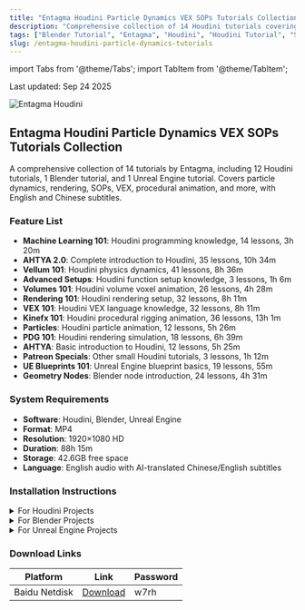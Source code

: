 ```yaml
---
title: "Entagma Houdini Particle Dynamics VEX SOPs Tutorials Collection"
description: "Comprehensive collection of 14 Houdini tutorials covering particle dynamics, VEX, SOPs, rendering, procedural animation, and more. Includes English and Chinese subtitles."
tags: ["Blender Tutorial", "Entagma", "Houdini", "Houdini Tutorial", "SOPs", "UE Tutorial", "VEX", "Chinese Subtitles", "Function Tutorial", "Rendering Tutorial", "VFX Tutorial", "Particle Tutorial"]
slug: /entagma-houdini-particle-dynamics-tutorials
---
```


import Tabs from '@theme/Tabs';
import TabItem from '@theme/TabItem';

<div class="time-update">Last updated: Sep 24 2025</div>

![Entagma Houdini](https://www.gfxcamp.com/wp-content/uploads/2025/09/Entagma-Houdini.jpg)

## Entagma Houdini Particle Dynamics VEX SOPs Tutorials Collection

A comprehensive collection of 14 tutorials by Entagma, including 12 Houdini tutorials, 1 Blender tutorial, and 1 Unreal Engine tutorial. Covers particle dynamics, rendering, SOPs, VEX, procedural animation, and more, with English and Chinese subtitles.

### Feature List
- **Machine Learning 101**: Houdini programming knowledge, 14 lessons, 3h 20m
- **AHTYA 2.0**: Complete introduction to Houdini, 35 lessons, 10h 34m
- **Vellum 101**: Houdini physics dynamics, 41 lessons, 8h 36m
- **Advanced Setups**: Houdini function setup knowledge, 3 lessons, 1h 6m
- **Volumes 101**: Houdini volume voxel animation, 26 lessons, 4h 28m
- **Rendering 101**: Houdini rendering setup, 32 lessons, 8h 11m
- **VEX 101**: Houdini VEX language knowledge, 32 lessons, 8h 11m
- **Kinefx 101**: Houdini procedural rigging animation, 36 lessons, 13h 1m
- **Particles**: Houdini particle animation, 12 lessons, 5h 26m
- **PDG 101**: Houdini rendering simulation, 18 lessons, 6h 39m
- **AHTYA**: Basic introduction to Houdini, 12 lessons, 5h 25m
- **Patreon Specials**: Other small Houdini tutorials, 3 lessons, 1h 12m
- **UE Blueprints 101**: Unreal Engine blueprint basics, 19 lessons, 55m
- **Geometry Nodes**: Blender node introduction, 24 lessons, 4h 31m

### System Requirements
- **Software**: Houdini, Blender, Unreal Engine
- **Format**: MP4
- **Resolution**: 1920×1080 HD
- **Duration**: 88h 15m
- **Storage**: 42.6GB free space
- **Language**: English audio with AI-translated Chinese/English subtitles

### Installation Instructions

<Tabs>
<TabItem value="houdini" label="Houdini">
  <details>
    <summary>For Houdini Projects</summary>
    <p>1. Extract the tutorial files to your project directory</p>
    <p>2. Open Houdini and navigate to the lesson files</p>
    <p>3. Follow along with the video tutorials</p>
    <p>4. Use the included project files for reference</p>
  </details>
</TabItem>
<TabItem value="blender" label="Blender">
  <details>
    <summary>For Blender Projects</summary>
    <p>1. Extract the tutorial files to your project directory</p>
    <p>2. Open Blender and load the included scene files</p>
    <p>3. Follow along with the Geometry Nodes tutorial</p>
  </details>
</TabItem>
<TabItem value="ue" label="Unreal Engine">
  <details>
    <summary>For Unreal Engine Projects</summary>
    <p>1. Extract the tutorial files to your UE project directory</p>
    <p>2. Open Unreal Engine and import the blueprint files</p>
    <p>3. Follow along with the UE Blueprints tutorial</p>
  </details>
</TabItem>
</Tabs>

### Download Links

| Platform | Link | Password |
|----------|------|----------|
| Baidu Netdisk | [Download](https://pan.baidu.com/s/1_j0LoJtacTgBxlG0tRaiTg?pwd=w7rh) | w7rh |

